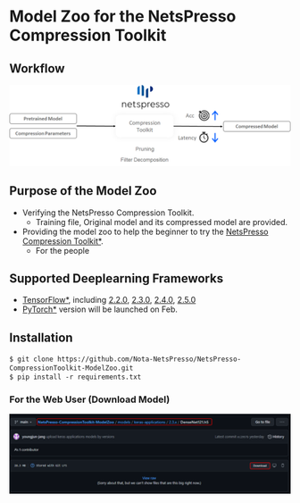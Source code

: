 
# Model Zoo for the NetsPresso Compression Toolkit

## Workflow
  <a target="_blank" href="/imgs/compression_workflow.png">
    <img src="/imgs/compression_workflow.png" alt="Workflow">
  </a>

## Purpose of the Model Zoo
* Verifying the NetsPresso Compression Toolkit.
  * Training file, Original model and its compressed model are provided.
* Providing the model zoo to help the beginner to try the [NetsPresso Compression Toolkit\*](https://compression.netspresso.ai/).
  * For the people 


## Supported Deeplearning Frameworks
* [TensorFlow\*](https://github.com/Intel-tensorflow/tensorflow), including [2.2.0](https://github.com/Intel-tensorflow/tensorflow/tree/v2.2.0), [2.3.0](https://github.com/Intel-tensorflow/tensorflow/tree/v2.3.0), [2.4.0](https://github.com/Intel-tensorflow/tensorflow/tree/v2.4.0), [2.5.0](https://github.com/Intel-tensorflow/tensorflow/tree/v2.5.0)
* [PyTorch\*](https://pytorch.org/) version will be launched on Feb.

## Installation
```shell
$ git clone https://github.com/Nota-NetsPresso/NetsPresso-CompressionToolkit-ModelZoo.git
$ pip install -r requirements.txt
```
### For the Web User (Download Model)
  <a target="_blank" href="/imgs/web_user_1.png">
    <img src="/imgs/web_user_1.png" alt="Workflow">
  </a>


<!-- * [Installation](#Installation)
* [How to Use](#How-to-Use)
* [Available Models](#Available-Models)

## Installation

```shell
$ git clone https://github.com/Nota-NetsPresso/NetsPresso-CompressionToolkit-ModelZoo.git
$ pip install -r requirements.txt
```

## How to Use

### Example
```shell
$ python train.py --model_path ./models/cifar100/vgg19.h5 --save_path ./cifar100_vgg19 --learning_rate 0.01 --batch_size 128 --epochs 100
```

### Description
```
python train.py -h
usage: train.py [-h] --model_path MODEL_PATH --save_path SAVE_PATH
                [--learning_rate LEARNING_RATE] [--batch_size BATCH_SIZE]
                [--epochs EPOCHS]

optional arguments:
  -h, --help            show this help message and exit
  --model_path MODEL_PATH
                        input model path, default=models/cifar100/vgg19.h5
  --save_path SAVE_PATH
                        saved model path, default=./
  --learning_rate LEARNING_RATE
                        Initial learning rate, default=0.01
  --batch_size BATCH_SIZE
                        Batch size for train, default=128
  --epochs EPOCHS       
                        Total training epochs, default=100
```



## Available Models

| Dataset  |   Network   | Acc (%) | FLOPs (M) | Params (M) | Model Size (MB) |
| :------: | :---------: | :-----: | :-------: | :--------: | :-------------: |
| CIFAR100 |    VGG19    |  72.28  |  796.79   |   20.09    |      80.57      |
| CIFAR100 |  ResNet50   |  78.03  |  2596.06  |   23.71    |      95.55      |
| CIFAR100 | MobileNetV1 |  66.68  |   92.90   |    3.31    |      13.59      |
 -->
